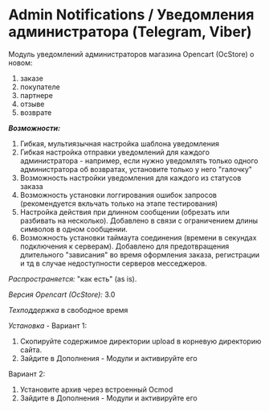 # Admin Notifications / Уведомления администратора (Telegram, Viber)

Модуль уведомлений администраторов магазина Opencart (OcStore) о новом:
1) заказе
2) покупателе
3) партнере
4) отзыве
5) возврате

***Возможности:***
1. Гибкая, мультиязычная настройка шаблона уведомления
2. Гибкая настройка отправки уведомлений для каждого администратора - например, если нужно уведомлять только одного администратора об возвратах, установите только у него "галочку"
3. Возможность настройки уведомления для каждого из статусов заказа
3. Возможность установки логгирования ошибок запросов (рекомендуется вкльчать только на этапе тестирования)
4. Настройка действия при длинном сообщении (обрезать или разбивать на несколько). Добавлено в связи с ограничением длины символов в одном сообщении.
5. Возможность установки таймаута соединения (времени в секундах подключения к серверам). Добавлено для предотвращения длительного "зависания" во время оформления заказа, регистрации и тд в случае недоступности серверов месседжеров.

*Распространяется:* "как есть" (as is).

*Версия Opencart (OcStore):* 3.0

*Техподдержка* в свободное время


*Установка* -
Вариант 1:
1. Скопируйте содержимое директории upload в корневую директорию сайта.
2. Зайдите в Дополнения - Модули и активируйте его

Вариант 2:
1. Установите архив через встроенный Ocmod
2. Зайдите в Дополнения - Модули и активируйте его
